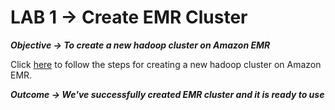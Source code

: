 # LAB 1 -> Create EMR Cluster

***Objective -> To create a new hadoop cluster on Amazon EMR***

Click [here](../../aws-services/emr-cluster-creation.md) to follow the steps for creating a new hadoop cluster on Amazon EMR.

***Outcome -> We've successfully created EMR cluster and it is ready to use***